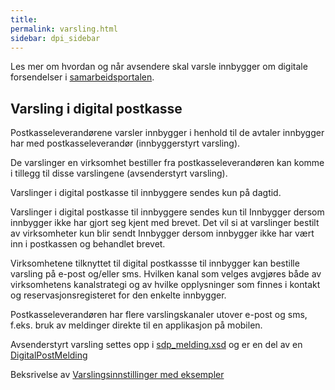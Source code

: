 ```yaml
---
title:
permalink: varsling.html
sidebar: dpi_sidebar
---
```


Les mer om hvordan og når avsendere skal varsle innbygger om digitale forsendelser i [samarbeidsportalen](https://samarbeid.difi.no/felleslosninger/digital-postkasse-til-innbyggere/dokumentasjon/hvordan-skal-jeg-bruke-varsling-i-digital-postkasse).

## Varsling i digital postkasse

Postkasseleverandørene varsler innbygger i henhold til de avtaler innbygger har med postkasseleverandør (innbyggerstyrt varsling). 

De varslinger en virksomhet bestiller fra postkasseleverandøren kan komme i tillegg til disse varslingene (avsenderstyrt varsling). 

Varslinger i digital postkasse til innbyggere sendes kun på dagtid.

Varslinger i digital postkasse til innbyggere sendes kun til Innbygger dersom innbygger ikke har gjort seg kjent med brevet. Det vil si at varslinger bestilt av virksomheter kun blir sendt Innbygger dersom innbygger ikke har vært inn i postkassen og behandlet brevet.

Virksomhetene tilknyttet til digital postkassse til innbygger kan bestille varsling på e-post og/eller sms. Hvilken kanal som velges avgjøres både av virksomhetens kanalstrategi og av hvilke opplysninger som finnes i kontakt og reservasjonsregisteret for den enkelte innbygger.

Postkasseleverandøren har flere varslingskanaler utover e-post og sms, f.eks. bruk av meldinger direkte til en applikasjon på mobilen.

Avsenderstyrt varsling settes opp i [sdp_melding.xsd](sdp_skjema.html) og er en del av en [DigitalPostMelding](sdp_digitalpostmeldinger.html)  

Beksrivelse av [Varslingsinnstillinger med eksempler](sdp_varsler.html)




